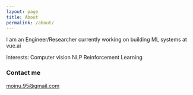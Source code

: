 ```yaml
---
layout: page
title: About
permalink: /about/
---
```


I am an Engineer/Researcher currently working on building ML systems at vue.ai

Interests: 
Computer vision
NLP
Reinforcement Learning


### Contact me

[moinu.95@gmail.com](mailto:moinu.95@gmail.com)

